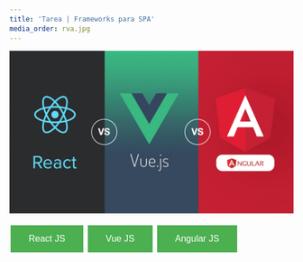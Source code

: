 ```yaml
---
title: 'Tarea | Frameworks para SPA'
media_order: rva.jpg
---
```


![](rva.jpg)
</div>
<style>
.button {
  background-color: #4CAF50; /* Green */
  border: none;
  color: white;
  padding: 15px 32px;
  text-align: center;
  text-decoration: none;
  display: inline-block;
  font-size: 16px;
  margin: 4px 2px;
  cursor: pointer;
}

.button1 {
  background-color: white; 
  color: black; 
  border: 2px solid #F62424;
}

.button2 {
  background-color: white; 
  color: black; 
  border: 2px solid #33FFF0;
}

.button3 {
  background-color: white; 
  color: black; 
  border: 2px solid #17C48D;
}
</style>
<button onclick="window.location.href='https://reactprojectelmaximi.netlify.com/'" target="_blank" class="button button2">React JS</button>
<button onclick="window.location.href='https://elmaximi.com/vue/'" target="_blank" class="button button3">Vue JS</button>
<button onclick="window.location.href='https://pruebanagular1.netlify.com/'" target="_blank" class="button button1">Angular JS</button>
</div>